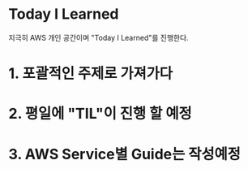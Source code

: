 # Today I Learned
지극히 AWS 개인 공간이며 "Today I Learned"를 진행한다.

# 1. 포괄적인 주제로 가져가다

# 2. 평일에 "TIL"이 진행 할 예정

# 3. AWS Service별 Guide는 작성예정
